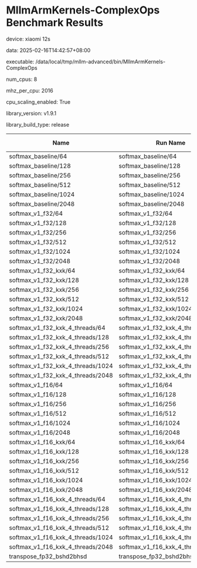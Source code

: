 # MllmArmKernels-ComplexOps Benchmark Results

device: xiaomi 12s

data: 2025-02-16T14:42:57+08:00

executable: /data/local/tmp/mllm-advanced/bin/MllmArmKernels-ComplexOps

num_cpus: 8

mhz_per_cpu: 2016

cpu_scaling_enabled: True

library_version: v1.9.1

library_build_type: release

| Name | Run Name | Run Type | Iterations | Real Time | CPU Time | Time Unit |
| --- | --- | --- | --- | --- | --- | --- |
| softmax_baseline/64 | softmax_baseline/64 | iteration | 3612079 | 194.7891654738771 | 193.5553416744208 | ns |
| softmax_baseline/128 | softmax_baseline/128 | iteration | 1828927 | 385.36723553265807 | 382.78917037148005 | ns |
| softmax_baseline/256 | softmax_baseline/256 | iteration | 936749 | 745.9334304000212 | 740.8548618680142 | ns |
| softmax_baseline/512 | softmax_baseline/512 | iteration | 484343 | 1454.1385402262076 | 1445.4654036498923 | ns |
| softmax_baseline/1024 | softmax_baseline/1024 | iteration | 243805 | 2891.7310516170837 | 2872.2700846988387 | ns |
| softmax_baseline/2048 | softmax_baseline/2048 | iteration | 121898 | 5753.3838863564515 | 5713.45209929613 | ns |
| softmax_v1_f32/64 | softmax_v1_f32/64 | iteration | 9317616 | 75.71922432017817 | 75.20797240409996 | ns |
| softmax_v1_f32/128 | softmax_v1_f32/128 | iteration | 4731909 | 149.75834572464086 | 148.76431731886643 | ns |
| softmax_v1_f32/256 | softmax_v1_f32/256 | iteration | 2458539 | 287.35197691433734 | 285.56163965672255 | ns |
| softmax_v1_f32/512 | softmax_v1_f32/512 | iteration | 1217759 | 558.2621437982406 | 554.5014777143921 | ns |
| softmax_v1_f32/1024 | softmax_v1_f32/1024 | iteration | 642247 | 1094.978271608207 | 1087.7032714827785 | ns |
| softmax_v1_f32/2048 | softmax_v1_f32/2048 | iteration | 324385 | 2170.2543859521743 | 2155.4863757571998 | ns |
| softmax_v1_f32_kxk/64 | softmax_v1_f32_kxk/64 | iteration | 144785 | 4882.917622830576 | 4848.763159167044 | ns |
| softmax_v1_f32_kxk/128 | softmax_v1_f32_kxk/128 | iteration | 36797 | 19094.94575598094 | 18968.18335733888 | ns |
| softmax_v1_f32_kxk/256 | softmax_v1_f32_kxk/256 | iteration | 9476 | 74407.13707966209 | 73857.92623469808 | ns |
| softmax_v1_f32_kxk/512 | softmax_v1_f32_kxk/512 | iteration | 2318 | 302781.7622816304 | 300052.6945642796 | ns |
| softmax_v1_f32_kxk/1024 | softmax_v1_f32_kxk/1024 | iteration | 584 | 1241537.9742503306 | 1229206.9760273953 | ns |
| softmax_v1_f32_kxk/2048 | softmax_v1_f32_kxk/2048 | iteration | 126 | 5261313.238103564 | 5207570.682539684 | ns |
| softmax_v1_f32_kxk_4_threads/64 | softmax_v1_f32_kxk_4_threads/64 | iteration | 105357 | 6639.286046695041 | 6612.655324278408 | ns |
| softmax_v1_f32_kxk_4_threads/128 | softmax_v1_f32_kxk_4_threads/128 | iteration | 51135 | 13928.342250845011 | 13861.732433753827 | ns |
| softmax_v1_f32_kxk_4_threads/256 | softmax_v1_f32_kxk_4_threads/256 | iteration | 17703 | 39722.41636986955 | 39531.83821951087 | ns |
| softmax_v1_f32_kxk_4_threads/512 | softmax_v1_f32_kxk_4_threads/512 | iteration | 5068 | 138139.64443519452 | 137509.47513812137 | ns |
| softmax_v1_f32_kxk_4_threads/1024 | softmax_v1_f32_kxk_4_threads/1024 | iteration | 1305 | 540152.0996525799 | 535278.3501915723 | ns |
| softmax_v1_f32_kxk_4_threads/2048 | softmax_v1_f32_kxk_4_threads/2048 | iteration | 290 | 2426473.7758946056 | 2409975.5241379333 | ns |
| softmax_v1_f16/64 | softmax_v1_f16/64 | iteration | 7654803 | 89.25950909831731 | 88.63872447141999 | ns |
| softmax_v1_f16/128 | softmax_v1_f16/128 | iteration | 4104060 | 171.71564304289222 | 170.69429516137714 | ns |
| softmax_v1_f16/256 | softmax_v1_f16/256 | iteration | 2057513 | 342.2983383320571 | 340.24103906026295 | ns |
| softmax_v1_f16/512 | softmax_v1_f16/512 | iteration | 1047184 | 674.5517415898277 | 670.3789505951197 | ns |
| softmax_v1_f16/1024 | softmax_v1_f16/1024 | iteration | 530881 | 1330.826237932376 | 1321.7435413962803 | ns |
| softmax_v1_f16/2048 | softmax_v1_f16/2048 | iteration | 262230 | 2639.9258668052694 | 2621.8936124775832 | ns |
| softmax_v1_f16_kxk/64 | softmax_v1_f16_kxk/64 | iteration | 123272 | 5716.639747660466 | 5679.131587059517 | ns |
| softmax_v1_f16_kxk/128 | softmax_v1_f16_kxk/128 | iteration | 31889 | 22039.262818702296 | 21883.00664806054 | ns |
| softmax_v1_f16_kxk/256 | softmax_v1_f16_kxk/256 | iteration | 8046 | 87962.0372833628 | 87300.23663932367 | ns |
| softmax_v1_f16_kxk/512 | softmax_v1_f16_kxk/512 | iteration | 2034 | 358317.9695225864 | 354573.884955751 | ns |
| softmax_v1_f16_kxk/1024 | softmax_v1_f16_kxk/1024 | iteration | 486 | 1385728.7366265133 | 1372459.7078189265 | ns |
| softmax_v1_f16_kxk/2048 | softmax_v1_f16_kxk/2048 | iteration | 120 | 5702204.858243931 | 5647163.700000017 | ns |
| softmax_v1_f16_kxk_4_threads/64 | softmax_v1_f16_kxk_4_threads/64 | iteration | 92569 | 7017.550195208711 | 6985.054132592971 | ns |
| softmax_v1_f16_kxk_4_threads/128 | softmax_v1_f16_kxk_4_threads/128 | iteration | 47916 | 14760.816219863447 | 14695.802112029449 | ns |
| softmax_v1_f16_kxk_4_threads/256 | softmax_v1_f16_kxk_4_threads/256 | iteration | 15949 | 44186.57382651678 | 43998.83240328529 | ns |
| softmax_v1_f16_kxk_4_threads/512 | softmax_v1_f16_kxk_4_threads/512 | iteration | 4402 | 159200.97865621268 | 158697.25374829673 | ns |
| softmax_v1_f16_kxk_4_threads/1024 | softmax_v1_f16_kxk_4_threads/1024 | iteration | 1147 | 611549.830837573 | 608472.6599825653 | ns |
| softmax_v1_f16_kxk_4_threads/2048 | softmax_v1_f16_kxk_4_threads/2048 | iteration | 286 | 2481735.321828262 | 2464071.2377622174 | ns |
| transpose_fp32_bshd2bhsd | transpose_fp32_bshd2bhsd | iteration | 190 | 3616522.4789568274 | 3584213.315789504 | ns |
